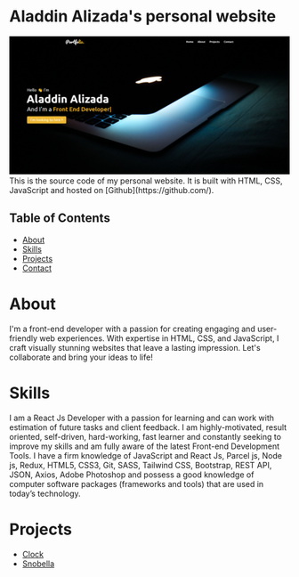 # Aladdin Alizada's personal website
<img title="cover-photo" alt="" src="./images/UI/home.png" >
This is the source code of my personal website. It is built with HTML, CSS, JavaScript and hosted on [Github](https://github.com/).

## Table of Contents

- [About](#about)
- [Skills](#skills)
- [Projects](#projects)
- [Contact](#contact)

# About

I'm a front-end developer with a passion for creating engaging and user-friendly web experiences. With expertise in HTML, CSS, and JavaScript, I craft visually stunning websites that leave a lasting impression. Let's collaborate and bring your ideas to life!

# Skills

I am a React Js Developer with a passion for learning and can work with estimation of future tasks and client feedback. I am highly-motivated, result oriented, self-driven, hard-working, fast learner and constantly seeking to improve my skills and am fully aware of the latest Front-end Development Tools. I have a firm knowledge of JavaScript and React Js, Parcel js, Node js, Redux, HTML5, CSS3, Git, SASS, Tailwind CSS, Bootstrap, REST API, JSON, Axios, Adobe Photoshop and possess a good knowledge of computer software packages (frameworks and tools) that are used in today’s technology.

# Projects

- [Clock](https://simple-clock-1.netlify.app/)
- [Snobella](https://snobella-main.netlify.app/)
